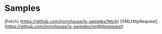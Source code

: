# Samples

[Fetch] (https://github.com/ironyhouse/js-samples/fetch)
[XMLHttpRequest] (https://github.com/ironyhouse/js-samples/xmlhttprequest)
